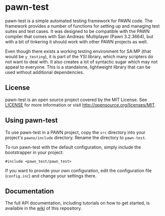 pawn-test
=========

pawn-test is a simple automated testing framework for PAWN code. The framework
provides a number of functions for setting up and managing test suites and test
cases. It was designed to be compatible with the PAWN compiler that comes
with San Andreas: Multiplayer (Pawn 3.2.3664), but with a bit of tinkering
it should work with other PAWN projects as well.

Even though there exists a working testing environment for SA:MP (that would be
`y_testing`), it is part of the YSI library, which many scripters do not want
to deal with. It also creates a lot of syntactic sugar which may not appeal
to everyone. This is a standalone, lightweight library that can be used without
additional dependencies.

License
-------

pawn-test is an open source project covered by the MIT License. See
[LICENSE](LICENSE) for more information or visit
 http://opensource.org/licenses/MIT.

Using pawn-test
---------------

To use pawn-test in a PAWN project, copy the `src` directory into your project's
`pawno/include` directory. Rename the directory to `pawn-test`.

To run pawn-test with the default configuration, simply include the bootstrapper in
your project:

    #include <pawn_test/pawn_test>
  
If you want to provide your own configuration, edit the configuration file
(`config.inc`) and change your settings there.

Documentation
-------------

The full API documentation, including tutorials on how to get started, is
available in the [wiki](https://github.com/marcellp/pawn-test/wiki) of
this repository.
